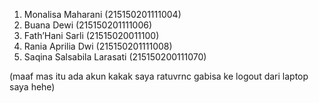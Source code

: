 1. Monalisa Maharani (215150201111004)
2. Buana Dewi (215150201111006)
3. Fath’Hani Sarli (21515020011100)
4. Rania Aprilia Dwi (215150201111008)
5. Saqina Salsabila Larasati (215150200111070)




(maaf mas itu ada akun kakak saya ratuvrnc gabisa ke logout dari laptop saya hehe)

